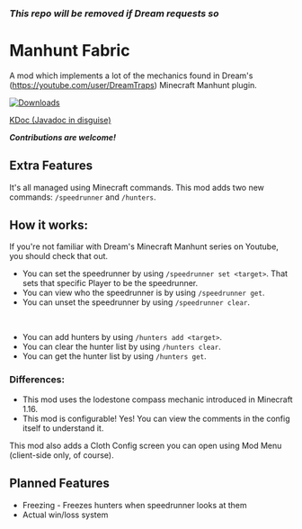 ### *This repo will be removed if Dream requests so*
# Manhunt Fabric
A mod which implements a lot of the mechanics found in Dream's (https://youtube.com/user/DreamTraps) Minecraft Manhunt plugin.

[![Downloads](https://img.shields.io/modrinth/dt/manhunt?color=00AF5C&label=Download%20From%20Modrinth&labelColor=cecece&logo=modrinth)](https://modrinth.com/mod/manhunt)

[KDoc (Javadoc in disguise)](https://ytg123-mods.github.io/manhunt-fabric/-modules.html)

***Contributions are welcome!***

## Extra Features
It's all managed using Minecraft commands.
This mod adds two new commands: `/speedrunner` and `/hunters`.

## How it works:
If you're not familiar with Dream's Minecraft Manhunt series on Youtube, you should check that out.
* You can set the speedrunner by using `/speedrunner set <target>`. That sets that specific Player to be the speedrunner.
* You can view who the speedrunner is by using `/speedrunner get`.
* You can unset the speedrunner by using `/speedrunner clear`.

<br/>

* You can add hunters by using `/hunters add <target>`.
* You can clear the hunter list by using `/hunters clear`.
* You can get the hunter list by using `/hunters get`.

### Differences:
* This mod uses the lodestone compass mechanic introduced in Minecraft 1.16.
* This mod is configurable! Yes! You can view the comments in the config itself to understand it.

This mod also adds a Cloth Config screen you can open using Mod Menu (client-side only, of course).

## Planned Features
* Freezing - Freezes hunters when speedrunner looks at them
* Actual win/loss system
